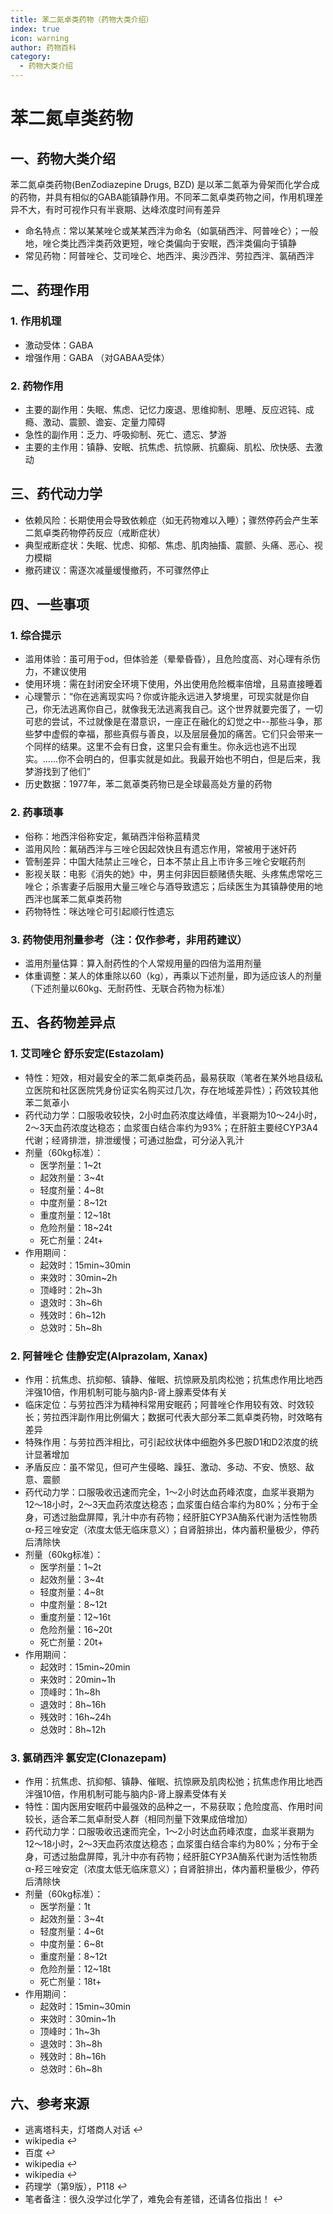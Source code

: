 ```yaml
---
title: 苯二氮卓类药物（药物大类介绍）
index: true
icon: warning
author: 药物百科
category:
  - 药物大类介绍
---
```


# 苯二氮卓类药物
## 一、药物大类介绍
苯二氮卓类药物(BenZodiazepine Drugs, BZD) 是以苯二氮䓬为骨架而化学合成的药物，并具有相似的GABA能镇静作用。不同苯二氮卓类药物之间，作用机理差异不大，有时可视作只有半衰期、达峰浓度时间有差异

- 命名特点：常以某某唑仑或某某西泮为命名（如氯硝西泮、阿普唑仑）；一般地，唑仑类比西泮类药效更短，唑仑类偏向于安眠，西泮类偏向于镇静
- 常见药物：阿普唑仑、艾司唑仑、地西泮、奥沙西泮、劳拉西泮、氯硝西泮


## 二、药理作用
### 1. 作用机理
- 激动受体：GABA
- 增强作用：GABA （对GABAA受体）

### 2. 药物作用
- 主要的副作用：失眠、焦虑、记忆力废退、思维抑制、思睡、反应迟钝、成瘾、激动、震颤、谵妄、定量力障碍
- 急性的副作用：乏力、呼吸抑制、死亡、遗忘、梦游
- 主要的主作用：镇静、安眠、抗焦虑、抗惊厥、抗癫痫、肌松、欣快感、去激动


## 三、药代动力学
- 依赖风险：长期使用会导致依赖症（如无药物难以入睡）；骤然停药会产生苯二氮卓类药物停药反应（戒断症状）
- 典型戒断症状：失眠、忧虑、抑郁、焦虑、肌肉抽搐、震颤、头痛、恶心、视力模糊
- 撤药建议：需逐次减量缓慢撤药，不可骤然停止


## 四、一些事项
### 1. 综合提示
- 滥用体验：虽可用于od，但体验差（晕晕昏昏），且危险度高、对心理有杀伤力，不建议使用
- 使用环境：需在封闭安全环境下使用，外出使用危险概率倍增，且易直接睡着
- 心理警示：“你在逃离现实吗？你或许能永远进入梦境里，可现实就是你自己，你无法逃离你自己，就像我无法逃离我自己。这个世界就要完蛋了，一切可悲的尝试，不过就像是在潜意识，一座正在融化的幻觉之中--那些斗争，那些梦中虚假的幸福，那些真假与善良，以及层层叠加的痛苦。它们只会带来一个同样的结果。这里不会有日食，这里只会有重生。你永远也逃不出现实。……你不会明白的，但事实就是如此。我最开始也不明白，但是后来，我梦游找到了他们”
- 历史数据：1977年，苯二氮䓬类药物已是全球最高处方量的药物

### 2. 药事琐事
- 俗称：地西泮俗称安定，氟硝西泮俗称蓝精灵
- 滥用风险：氟硝西泮与三唑仑因起效快且有遗忘作用，常被用于迷奸药
- 管制差异：中国大陆禁止三唑仑，日本不禁止且上市许多三唑仑安眠药剂
- 影视关联：电影《消失的她》中，男主何非因巨额赌债失眠、头疼焦虑常吃三唑仑；杀害妻子后服用大量三唑仑与酒导致遗忘；后续医生为其镇静使用的地西泮也属苯二氮卓类药物
- 药物特性：咪达唑仑可引起顺行性遗忘

### 3. 药物使用剂量参考（注：仅作参考，非用药建议）
- 滥用剂量估算：算入耐药性的个人常规用量的四倍为滥用剂量
- 体重调整：某人的体重除以60（kg），再乘以下述剂量，即为适应该人的剂量（下述剂量以60kg、无耐药性、无联合药物为标准）


## 五、各药物差异点
### 1. 艾司唑仑 舒乐安定(Estazolam)
- 特性：短效，相对最安全的苯二氮卓类药品，最易获取（笔者在某外地县级私立医院和社区医院凭身份证实名购买过几次，存在地域差异性）；药效较其他苯二氮䓬小
- 药代动力学：口服吸收较快，2小时血药浓度达峰值，半衰期为10〜24小时，2〜3天血药浓度达稳态；血浆蛋白结合率约为93%；在肝脏主要经CYP3A4代谢；经肾排泄，排泄缓慢；可通过胎盘，可分泌入乳汁
- 剂量（60kg标准）：
  - 医学剂量：1~2t
  - 起效剂量：3~4t
  - 轻度剂量：4~8t
  - 中度剂量：8~12t
  - 重度剂量：12~18t
  - 危险剂量：18~24t
  - 死亡剂量：24t+
- 作用期间：
  - 起效时：15min~30min
  - 来效时：30min~2h
  - 顶峰时：2h~3h
  - 退效时：3h~6h
  - 残效时：6h~12h
  - 总效时：5h~8h

### 2. 阿普唑仑 佳静安定(Alprazolam, Xanax)
- 作用：抗焦虑、抗抑郁、镇静、催眠、抗惊厥及肌肉松弛；抗焦虑作用比地西泮强10倍，作用机制可能与脑内β-肾上腺素受体有关
- 临床定位：与劳拉西泮为精神科常用安眠药；阿普唑仑作用较有效、时效较长；劳拉西泮副作用比例偏大；数据可代表大部分苯二氮卓类药物，时效略有差异
- 特殊作用：与劳拉西泮相比，可引起纹状体中细胞外多巴胺D1和D2浓度的统计显著增加
- 矛盾反应：虽不常见，但可产生侵略、躁狂、激动、多动、不安、愤怒、敌意、震颤
- 药代动力学：口服吸收迅速而完全，1〜2小时达血药峰浓度，血浆半衰期为12〜18小时，2〜3天血药浓度达稳态；血浆蛋白结合率约为80%；分布于全身，可透过胎盘屏障，乳汁中亦有药物；经肝脏CYP3A酶系代谢为活性物质α-羟三唑安定（浓度太低无临床意义）；自肾脏排出，体内蓄积量极少，停药后清除快
- 剂量（60kg标准）：
  - 医学剂量：1~2t
  - 起效剂量：3~4t
  - 轻度剂量：4~8t
  - 中度剂量：8~12t
  - 重度剂量：12~16t
  - 危险剂量：16~20t
  - 死亡剂量：20t+
- 作用期间：
  - 起效时：15min~20min
  - 来效时：20min~1h
  - 顶峰时：1h~8h
  - 退效时：8h~16h
  - 残效时：16h~24h
  - 总效时：8h~12h

### 3. 氯硝西泮 氯安定(Clonazepam)
- 作用：抗焦虑、抗抑郁、镇静、催眠、抗惊厥及肌肉松弛；抗焦虑作用比地西泮强10倍，作用机制可能与脑内β-肾上腺素受体有关
- 特性：国内医用安眠药中最强效的品种之一，不易获取；危险度高、作用时间较长，适合苯二氮卓耐受人群（相同剂量下效果成倍增加）
- 药代动力学：口服吸收迅速而完全，1〜2小时达血药峰浓度，血浆半衰期为12〜18小时，2〜3天血药浓度达稳态；血浆蛋白结合率约为80%；分布于全身，可透过胎盘屏障，乳汁中亦有药物；经肝脏CYP3A酶系代谢为活性物质α-羟三唑安定（浓度太低无临床意义）；自肾脏排出，体内蓄积量极少，停药后清除快
- 剂量（60kg标准）：
  - 医学剂量：1t
  - 起效剂量：3~4t
  - 轻度剂量：4~6t
  - 中度剂量：6~8t
  - 重度剂量：8~12t
  - 危险剂量：12~18t
  - 死亡剂量：18t+
- 作用期间：
  - 起效时：15min~30min
  - 来效时：30min~1h
  - 顶峰时：1h~3h
  - 退效时：3h~8h
  - 残效时：8h~16h
  - 总效时：6h~8h


## 六、参考来源
- 逃离塔科夫，灯塔商人对话 ↩︎
- wikipedia ↩︎
- 百度 ↩︎
- wikipedia ↩︎
- wikipedia ↩︎
- 药理学（第9版），P118 ↩︎
- 笔者备注：很久没学过化学了，难免会有差错，还请各位指出！ ↩︎